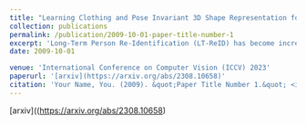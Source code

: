 ```yaml
---
title: "Learning Clothing and Pose Invariant 3D Shape Representation for Long-Term Person Re-Identification"
collection: publications
permalink: /publication/2009-10-01-paper-title-number-1
excerpt: 'Long-Term Person Re-Identification (LT-ReID) has become increasingly crucial in computer vision and biometrics. In this work, we aim to extend LT-ReID beyond pedestrian recognition to include a wider range of real-world human activities while still accounting for cloth-changing scenarios over large time gaps. This setting poses additional challenges due to the geometric misalignment and appearance ambiguity caused by the diversity of human pose and clothing. To address these challenges, we propose a new approach 3DInvarReID for (i) disentangling identity from non-identity components (pose, clothing shape, and texture) of 3D clothed humans, and (ii) reconstructing accurate 3D clothed body shapes and learning discriminative features of naked body shapes for person ReID in a joint manner. To better evaluate our study of LT-ReID, we collect a real-world dataset called CCDA, which contains a wide variety of human activities and clothing changes. Experimentally, we show the superior performance of our approach for person ReID'
date: 2009-10-01

venue: 'International Conference on Computer Vision (ICCV) 2023'
paperurl: '[arxiv](https://arxiv.org/abs/2308.10658)'
citation: 'Your Name, You. (2009). &quot;Paper Title Number 1.&quot; <i>Journal 1</i>. 1(1).'
---
```



[arxiv]((https://arxiv.org/abs/2308.10658)

